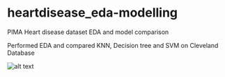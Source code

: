 # heartdisease_eda-modelling
PIMA Heart disease dataset EDA and model comparison

Performed EDA and compared KNN, Decision tree and SVM on Cleveland Database

![alt text]()
